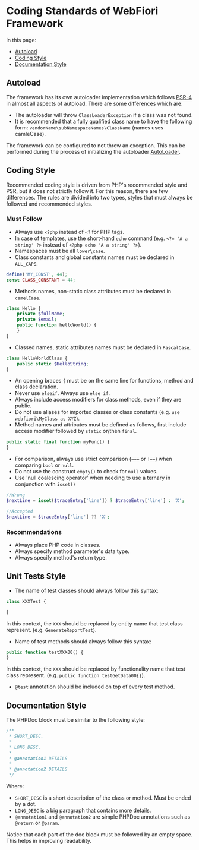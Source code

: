 # Coding Standards of WebFiori Framework

<meta name="description" content="Here you will find some coding standards which where put in mind while bulding the code base of the framework.">

In this page:
* [Autoload](#autoload)
* [Coding Style](#coding-style)
* [Documentation Style](#documentation-style)

## Autoload
The framework has its own autoloader implementation which follows <a href="https://www.php-fig.org/psr/psr-4/" target="_blank">PSR-4</a> in almost all aspects of autoload. There are some differences which are:

* The autoloader will throw `ClassLoaderException` if a class was not found.
* It is recommended that a fully qualified class name to have the following form: `vendorName\subNamespaceNames\ClassName` (names uses camleCase).

The framework can be configured to not throw an exception. This can be performed during the process of initializing the autoloader <a href="https://webfiori.com/docs/webfiori/entity/AutoLoader" target="_blank">AutoLoader</a>.

## Coding Style
Recommended coding style is driven from PHP's recommended style and PSR, but it does not strictly follow it. For this reason, there are few differences. The rules are divided into two types, styles that must always be followed and recommended styles.

### Must Follow
* Always use `<?php` instead of `<?` for PHP tags.
* In case of templates, use the short-hand `echo` command (e.g. `<?= 'A a string' ?>` instead of `<?php echo 'A a string' ?>`).
* Namespaces must be all `lower\case`.
* Class constants and global constants names must be declared in `ALL_CAPS`.

``` php
define('MY_CONST', 44);
const CLASS_CONSTANT = 44;
```

* Methods names, non-static class attributes must be declared in `camelCase`.

``` php
class Hello {
    private $fullName;
    private $email;
    public function helloWorld() {
    }
}
```
* Classed names, static attributes names must be declared in `PascalCase`.

``` php
class HelloWorldClass {
    public static $HelloString;
}
```

* An opening braces `{` must be on the same line for functions, method and class declaration.
* Never use `elseif`. Always use `else if`.
* Always include access modifiers for class methods, even if they are public.
* Do not use aliases for imported classes or class constants (e.g. `use webfiori\MyClass as XYZ`).
* Method names and attributes must be defined as follows, first include access modifier followed by `static` or/then `final`.

``` php
public static final function myFunc() {
}
```

* For comparison, always use strict comparison (`===` or `!==`) when comparing `bool` or `null`.
* Do not use the construct `empty()` to check for `null` values.
* Use 'null coalescing operator' when needing to use a ternary in conjunction with `isset()`

``` php
//Wrong
$nextLine = isset($traceEntry['line']) ? $traceEntry['line'] : 'X';

//Accepted
$nextLine = $traceEntry['line'] ?? 'X';
```

### Recommendations
* Always place PHP code in classes.
* Always specify method parameter's data type.
* Always specify method's return type.

## Unit Tests Style
* The name of test classes should always follow this syntax:
``` php
class XXXTest {

}
```
In this context, the `XXX` should be replaced by entity name that test class represent. (e.g. `GenerateReportTest`). 

* Name of test methods should always follow this syntax:
``` php
public function testXXX00() {
}
```
In this context, the `XXX` should be replaced by functionality name that test class represent. (e.g. `public function testGetData00{}`).

* `@test` annotation should be included on top of every test method.

## Documentation Style
The PHPDoc block must be similar to the following style:

``` php
/**
 * SHORT_DESC.
 *
 * LONG_DESC.
 * 
 * @annotation1 DETAILS
 *
 * @annotation2 DETAILS
 */
```

Where:
* `SHORT_DESC` is a short description of the class or method. Must be ended by a dot.
* `LONG_DESC` is a big paragraph that contains more details.
* `@annotation1` and `@annotation2` are simple PHPDoc annotations such as `@return` or `@param`.

Notice that each part of the doc block must be followed by an empty space. This helps in improving readability.
